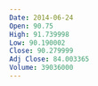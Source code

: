 ```yaml
---
Date: 2014-06-24
Open: 90.75
High: 91.739998
Low: 90.190002
Close: 90.279999
Adj Close: 84.003365
Volume: 39036000
---
```


